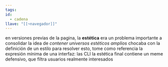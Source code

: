 ```yaml
---
tags: 
id:
  - cadena
llave: "[[¬navegador]]"
---
```

en versiones previas de la pagina, la **estética** era un problema importante a consolidar
la idea de *contener universos estéticos amplios* chocaba con la definición de un estilo
para resolver esto, tome como referencia la expresión mínima de una interfaz: las CLI
la estética final contiene un meme defensivo, que filtra usuarios realmente interesados
